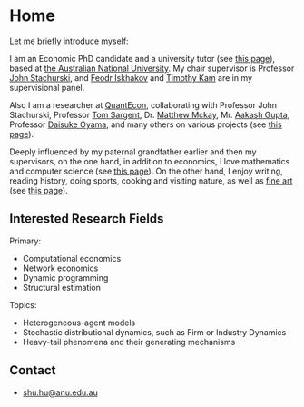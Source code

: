 # Home

Let me briefly introduce myself: 

I am an Economic PhD candidate and a university tutor (see [this page](teaching)), based at [the Australian National University](https://cbe.anu.edu.au/about/staff-directory/shu-hu). My chair supervisor is Professor [John Stachurski](https://johnstachurski.net/), and [Feodr Iskhakov](https://fedor.iskh.me/) and [Timothy Kam](https://phantomachine.github.io/) are in my supervisional panel. 

Also I am a researcher at [QuantEcon](https://quantecon.org/), collaborating with Professor John Stachurski, Professor [Tom Sargent](http://www.tomsargent.com/), Dr. [Matthew Mckay](https://github.com/mmcky), Mr. [Aakash Gupta](https://github.com/AakashGfude), Professor [Daisuke Oyama](http://www.oyama.e.u-tokyo.ac.jp/),  and many others on various projects (see [this page](qeprojects)).

Deeply influenced by my paternal grandfather earlier and then my supervisors, on the one hand, in addition to economics, I love mathematics and computer science (see [this page](learning)). On the other hand, I enjoy writing, reading history, doing sports, cooking and visiting nature, as well as [fine art](https://en.wikipedia.org/wiki/Fine_art) (see [this page](miscellaneous)). 

## Interested Research Fields

Primary:
- Computational economics
- Network economics
- Dynamic programming
- Structural estimation

Topics:
- Heterogeneous-agent models
- Stochastic distributional dynamics, such as Firm or Industry Dynamics
- Heavy-tail phenomena and their generating mechanisms


## Contact

- shu.hu@anu.edu.au